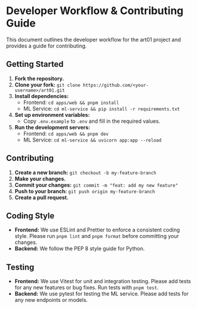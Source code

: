 # Developer Workflow & Contributing Guide

This document outlines the developer workflow for the art01 project and provides a guide for contributing.

## Getting Started

1.  **Fork the repository.**
2.  **Clone your fork:** `git clone https://github.com/<your-username>/art01.git`
3.  **Install dependencies:**
    *   Frontend: `cd apps/web && pnpm install`
    *   ML Service: `cd ml-service && pip install -r requirements.txt`
4.  **Set up environment variables:**
    *   Copy `.env.example` to `.env` and fill in the required values.
5.  **Run the development servers:**
    *   Frontend: `cd apps/web && pnpm dev`
    *   ML Service: `cd ml-service && uvicorn app:app --reload`

## Contributing

1.  **Create a new branch:** `git checkout -b my-feature-branch`
2.  **Make your changes.**
3.  **Commit your changes:** `git commit -m "feat: add my new feature"`
4.  **Push to your branch:** `git push origin my-feature-branch`
5.  **Create a pull request.**

## Coding Style

*   **Frontend:** We use ESLint and Prettier to enforce a consistent coding style. Please run `pnpm lint` and `pnpm format` before committing your changes.
*   **Backend:** We follow the PEP 8 style guide for Python.

## Testing

*   **Frontend:** We use Vitest for unit and integration testing. Please add tests for any new features or bug fixes. Run tests with `pnpm test`.
*   **Backend:** We use pytest for testing the ML service. Please add tests for any new endpoints or models.

